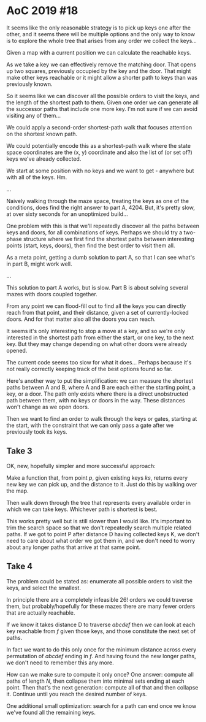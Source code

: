 # AoC 2019 #18

It seems like the only reasonable strategy is to pick up keys one after the
other, and it seems there will be multiple options and the only way to know is
to explore the whole tree that arises from any order we collect the keys...

Given a map with a current position we can calculate the reachable keys.

As we take a key we can effectively remove the matching door. That opens up
two squares, previously occupied by the key and the door. That might make other
keys reachable or it might allow a shorter path to keys than was previously
known.

So it seems like we can discover all the possible orders to visit the keys,
and the length of the shortest path to them. Given one order we can generate
all the successor paths that include one more key. I'm not sure if we can 
avoid visiting any of them...

We could apply a second-order shortest-path walk that focuses attention on the
shortest known path.

We could potentially encode this as a shortest-path walk where the state space
coordinates are the (x, y) coordinate and also the list of (or set of?) keys
we've already collected.

We start at some position with no keys and we want to get - anywhere but with 
all of the keys. Hm.

...

Naively walking through the maze space, treating the keys as one of the
conditions, does find the right answer to part A, 4204. But, it's pretty
slow, at over sixty seconds for an unoptimized build...

One problem with this is that we'll repeatedly discover all the paths between
keys and doors, for all combinations of keys. Perhaps we should try a
two-phase structure where we first find the shortest paths between interesting
points (start, keys, doors), then find the best order to visit them all. 

As a meta point, getting a dumb solution to part A, so that I can see what's
in part B, might work well.

...

This solution to part A works, but is slow. Part B is about solving several 
mazes with doors coupled together.

From any point we can flood-fill out to find all the keys you can directly 
reach from that point, and their distance, given a set of currently-locked
doors. And for that matter also all the doors you can reach.

It seems it's only interesting to stop a move at a key, and so we're only
interested in the shortest path from either the start, or one key, to the
next key. But they may change depending on what other doors were already
opened.

The current code seems too slow for what it does... Perhaps because it's
not really correctly keeping track of the best options found so far.

Here's another way to put the simplification: we can measure the shortest paths
between A and B, where A and B are each either the starting point, a key, or a
door. The path only exists where there is a direct unobstructed path between
them, with no keys or doors in the way. These distances won't change as we open
doors. 

Then we want to find an order to walk through the keys or gates, starting at 
the start, with the constraint that we can only pass a gate after we previously
took its keys. 

## Take 3

OK, new, hopefully simpler and more successful approach:

Make a function that, from point *p*, given existing keys *ks*, returns
every new key we can pick up, and the distance to it. Just do this by walking
over the map.

Then walk down through the tree that represents every available order in which 
we can take keys. Whichever path is shortest is best.

This works pretty well but is still slower than I would like. It's important to
trim the search space so that we don't repeatedly search multiple related paths.
If we got to point P after distance D having collected keys K, we don't need to
care about what order we got them in, and we don't need to worry about any longer
paths that arrive at that same point.

## Take 4

The problem could be stated as: enumerate all possible orders to visit the keys,
and select the smallest.

In principle there are a completely infeasible $26!$ orders we could traverse 
them, but probably/hopefully for these mazes there are many fewer orders that
are actually reachable.

If we know it takes distance D to traverse *abcdef* then we can look at each 
key reachable from *f* given those keys, and those constitute the next set
of paths.

In fact we want to do this only once for the minimum distance across every
permutation of *abcdef* ending in *f*. And having found the new longer 
paths, we don't need to remember this any more.

How can we make sure to compute it only once? One answer: compute all paths
of length *N*, then collapse them into minimal sets ending at each point.
Then that's the next generation: compute all of that and then collapse it.
Continue until you reach the desired number of keys. 

One additional small optimization: search for a path can end once we
know we've found all the remaining keys.